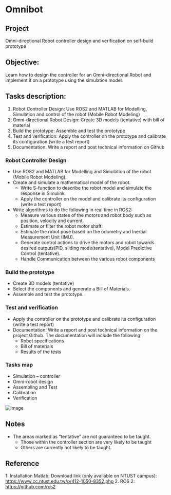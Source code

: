 # Omnibot
## Project
Omni-directional Robot controller design and verification on self-build prototype
## Objective: 
Learn how to design the controller for an Omni-directional Robot and implement it on a prototype using the simulation model. 
## Tasks description:
1. Robot Controller Design: Use ROS2 and MATLAB for Modelling, Simulation and control of the robot (Mobile Robot Modeling)
2. Omni-directional Robot Design: Create 3D models (tentative) with bill of material
3. Build the prototype: Assemble and test the prototype
4. Test and verification: Apply the controller on the prototype and calibrate its configuration (write a test report)
5. Documentation: Write a report and post technical information on Github
### Robot Controller Design
- Use ROS2 and MATLAB for Modelling and Simulation of the robot (Mobile Robot Modeling).
- Create and simulate a mathematical model of the robot.
  - Write S-function to describe the robot model and simulate the response in Simulink
  - Apply the controller on the model and calibrate its configuration (write a test report) 
- Write algorithms to do the following in real time in ROS2:
  - Measure various states of the motors and robot body such as position, velocity and current. 
  - Estimate or filter the robot motor shaft.
  - Estimate the robot pose based on the odometry and Inertial Measurement Unit (IMU).
  - Generate control actions to drive the motors and robot towards desired outputs(PID, sliding mode(tentative), Model Predictive Control (tentative).
  - Handle Communication between the various robot components
### Build the prototype
- Create 3D models (tentative)
- Select the components and generate a Bill of Materials.
- Assemble and test the prototype.
### Test and verification
- Apply the controller on the prototype and calibrate its configuration (write a test report)
- Documentation: Write a report and post technical information on the project Github. The documentation will include the following:
  - Robot specifications
  - Bill of materials
  - Results of the tests
### Tasks map 
- Simulation – controller 
- Omni-robot design
- Assembling and Test 
- Calibration
- Verification


![image](https://github.com/iiotntust/Omnibot/assets/56021651/499e18c3-785c-474d-bdde-22ca7f4a7866)

## Notes
- The areas marked as “tentative” are not guaranteed to be taught. 
  - Those within the controller section are very likely to be taught
  - Others are currently not likely to be taught.

## Reference
1: Installation Matlab;
Download link (only available on NTUST campus): https://www.cc.ntust.edu.tw/p/412-1050-8352.php
2. ROS 2: https://github.com/ros2
